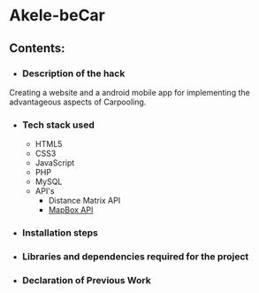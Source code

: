 # Akele-beCar

## Contents:

* ### Description of the hack

Creating a website and a android mobile app for implementing the advantageous aspects of Carpooling. 

* ### Tech stack used
  - HTML5
  - CSS3
  - JavaScript
  - PHP
  - MySQL
  - API's
    - Distance Matrix API
    - [MapBox API](https://www.mapbox.com/)

* ### Installation steps



* ### Libraries and dependencies required for the project


* ### Declaration of Previous Work
